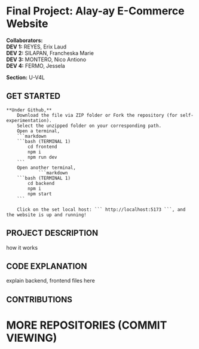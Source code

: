 # Final Project: Alay-ay E-Commerce Website

**Collaborators:** <br/>
**DEV 1:** REYES, Erix Laud <br/>
**DEV 2:** SILAPAN, Francheska Marie <br/>
**DEV 3:** MONTERO, Nico Antiono<br/>
**DEV 4:** FERMO, Jessela<br/>

**Section:** U-V4L <br/>


## GET STARTED 

    **Under Github,**
        Download the file via ZIP folder or Fork the repository (for self-experimentation).
        Select the unzipped folder on your corresponding path.
        Open a terminal,
        ```markdown
        ```bash (TERMINAL 1)
            cd frontend
            npm i
            npm run dev
        ```
        Open another terminal,
                ```markdown
        ```bash (TERMINAL 1)
            cd backend
            npm i
            npm start
        ```

        Click on the set local host: ``` http://localhost:5173 ```, and the website is up and running!

## PROJECT DESCRIPTION
how it works
## CODE EXPLANATION
 explain backend, frontend files here

## CONTRIBUTIONS

# MORE REPOSITORIES (COMMIT VIEWING)
